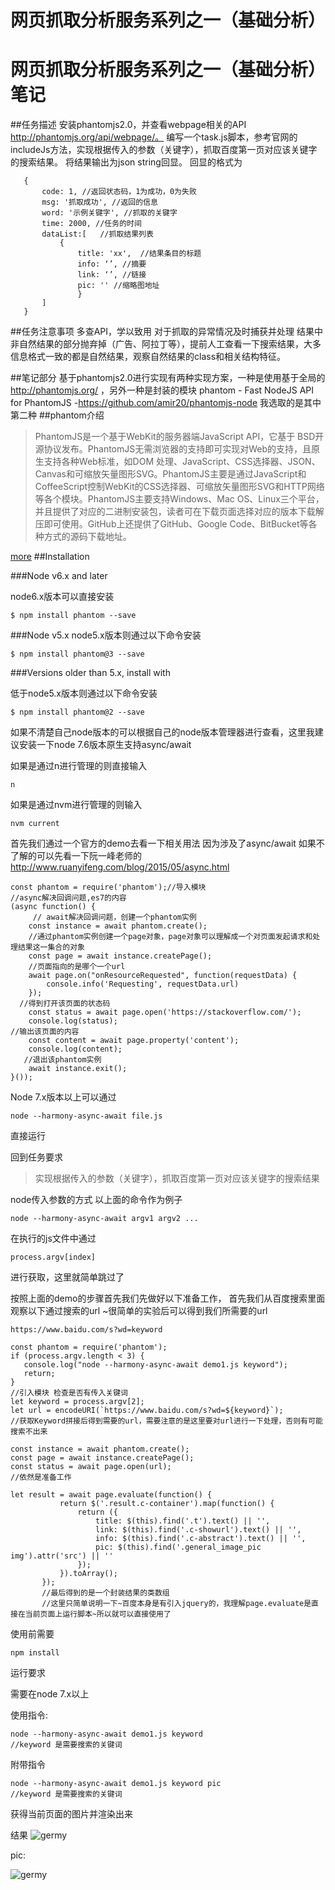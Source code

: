 # 网页抓取分析服务系列之一（基础分析）

# 网页抓取分析服务系列之一（基础分析）笔记

##任务描述
安装phantomjs2.0，并查看webpage相关的API http://phantomjs.org/api/webpage/。
编写一个task.js脚本，参考官网的includeJs方法，实现根据传入的参数（关键字），抓取百度第一页对应该关键字的搜索结果。
将结果输出为json string回显。
回显的格式为

~~~
   {
       code: 1, //返回状态码，1为成功，0为失败
       msg: '抓取成功', //返回的信息
       word: '示例关键字', //抓取的关键字
       time: 2000, //任务的时间
       dataList:[   //抓取结果列表
           {
               title: 'xx',  //结果条目的标题
               info: ‘’, //摘要
               link: ‘’, //链接            
               pic: '' //缩略图地址
               }
       ]
   }
~~~
   
##任务注意事项
多查API，学以致用
对于抓取的异常情况及时捕获并处理
结果中非自然结果的部分抛弃掉（广告、阿拉丁等），提前人工查看一下搜索结果，大多信息格式一致的都是自然结果，观察自然结果的class和相关结构特征。

##笔记部分
基于phantomjs2.0进行实现有两种实现方案，一种是使用基于全局的 http://phantomjs.org/ ，另外一种是封装的模块 phantom - Fast NodeJS API for PhantomJS -https://github.com/amir20/phantomjs-node
我选取的是其中第二种
##phantom介绍

>PhantomJS是一个基于WebKit的服务器端JavaScript API，它基于 BSD开源协议发布。PhantomJS无需浏览器的支持即可实现对Web的支持，且原生支持各种Web标准，如DOM 处理、JavaScript、CSS选择器、JSON、Canvas和可缩放矢量图形SVG。PhantomJS主要是通过JavaScript和CoffeeScript控制WebKit的CSS选择器、可缩放矢量图形SVG和HTTP网络等各个模块。PhantomJS主要支持Windows、Mac OS、Linux三个平台，并且提供了对应的二进制安装包，读者可在下载页面选择对应的版本下载解压即可使用。GitHub上还提供了GitHub、Google Code、BitBucket等各种方式的源码下载地址。

[more](http://www.infoq.com/cn/news/2015/01/phantomjs-webkit-javascript-api)
##Installation

###Node v6.x and later

node6.x版本可以直接安装

~~~
$ npm install phantom --save
~~~

###Node v5.x
node5.x版本则通过以下命令安装

~~~
$ npm install phantom@3 --save
~~~

###Versions older than 5.x, install with

低于node5.x版本则通过以下命令安装

~~~
$ npm install phantom@2 --save
~~~

如果不清楚自己node版本的可以根据自己的node版本管理器进行查看，这里我建议安装一下node 7.6版本原生支持async/await  

如果是通过n进行管理的则直接输入

~~~
n
~~~

如果是通过nvm进行管理的则输入

~~~
nvm current
~~~

首先我们通过一个官方的demo去看一下相关用法
因为涉及了async/await 如果不了解的可以先看一下阮一峰老师的 http://www.ruanyifeng.com/blog/2015/05/async.html

~~~
const phantom = require('phantom');//导入模块
//async解决回调问题,es7的内容
(async function() {
     // await解决回调问题，创建一个phantom实例
    const instance = await phantom.create();
    //通过phantom实例创建一个page对象，page对象可以理解成一个对页面发起请求和处理结果这一集合的对象
    const page = await instance.createPage();
    //页面指向的是哪个一个url
    await page.on("onResourceRequested", function(requestData) {
        console.info('Requesting', requestData.url)
    });
  //得到打开该页面的状态码
    const status = await page.open('https://stackoverflow.com/');
    console.log(status);
//输出该页面的内容
    const content = await page.property('content');
    console.log(content);
   //退出该phantom实例
    await instance.exit();
}());

~~~

 Node 7.x版本以上可以通过 
 
 ~~~
 node --harmony-async-await file.js
 
 ~~~
 
 直接运行
 
 回到任务要求
 
 >实现根据传入的参数（关键字），抓取百度第一页对应该关键字的搜索结果
 
 node传入参数的方式 以上面的命令作为例子
 
 ~~~
 node --harmony-async-await argv1 argv2 ...
 ~~~
 
 在执行的js文件中通过
 
 ~~~
 process.argv[index]
 ~~~
 
 进行获取，这里就简单跳过了
 
 按照上面的demo的步骤首先我们先做好以下准备工作，
 首先我们从百度搜索里面观察以下通过搜索的url
 ~很简单的实验后可以得到我们所需要的url
 
 ~~~
 https://www.baidu.com/s?wd=keyword
 ~~~
 
 ~~~
 const phantom = require('phantom');
 if (process.argv.length < 3) {
    console.log("node --harmony-async-await demo1.js keyword");
    return;
}
//引入模块 检查是否有传入关键词
let keyword = process.argv[2];
let url = encodeURI(`https://www.baidu.com/s?wd=${keyword}`);
//获取Keyword拼接后得到需要的url，需要注意的是这里要对url进行一下处理，否则有可能搜索不出来
 ~~~
 
 ~~~
const instance = await phantom.create();
const page = await instance.createPage();
const status = await page.open(url);
//依然是准备工作 

let result = await page.evaluate(function() {
            return $('.result.c-container').map(function() {
                return ({
                    title: $(this).find('.t').text() || '',
                    link: $(this).find('.c-showurl').text() || '',
                    info: $(this).find('.c-abstract').text() || '',
                    pic: $(this).find('.general_image_pic img').attr('src') || ''
                });
            }).toArray();
        });
        //最后得到的是一个封装结果的类数组
        //这里只简单说明一下~百度本身是有引入jquery的，我理解page.evaluate是直接在当前页面上运行脚本~所以就可以直接使用了
 ~~~
 




使用前需要

~~~
npm install
~~~

运行要求

需要在node 7.x以上

使用指令:

~~~
node --harmony-async-await demo1.js keyword
//keyword 是需要搜索的关键词
~~~

附带指令

~~~
node --harmony-async-await demo1.js keyword pic
//keyword 是需要搜索的关键词
~~~

获得当前页面的图片并渲染出来

结果
![germy](media/14880172723731/14880175893249.png)

pic:

![germy](media/14880172723731/germy.png)	


